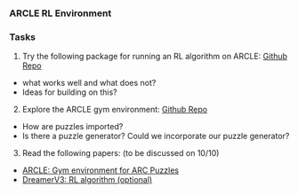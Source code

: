 ### ARCLE RL Environment

### Tasks

1. Try the following package for running an RL algorithm on ARCLE: [Github Repo](https://github.com/GIST-DSLab/Dreamerv3onARCLE/)
* what works well and what does not?
* Ideas for building on this?

2. Explore the ARCLE gym environment: [Github Repo](https://github.com/ConfeitoHS/arcle/tree/main)
* How are puzzles imported?
* Is there a puzzle generator? Could we incorporate our puzzle generator?

3. Read the following papers: (to be discussed on 10/10)
* [ARCLE: Gym environment for ARC Puzzles](https://www.arxiv.org/pdf/2407.20806)
* [DreamerV3: RL algorithm (optional)](https://arxiv.org/pdf/2301.04104v1)